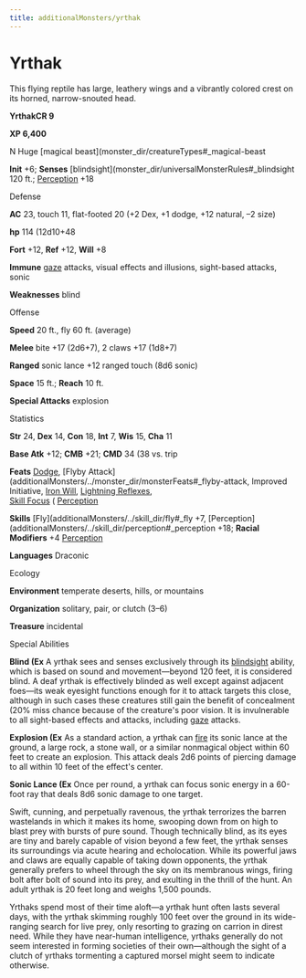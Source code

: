 ```yaml
---
title: additionalMonsters/yrthak
---
```

# Yrthak

This flying reptile has large, leathery wings and a vibrantly colored crest on its horned, narrow-snouted head.

**YrthakCR 9**

**XP 6,400**

N Huge [magical beast](monster_dir/creatureTypes#_magical-beast

**Init** +6; **Senses** [blindsight](monster_dir/universalMonsterRules#_blindsight 120 ft.; [Perception](additionalMonsters/../skill_dir/perception#_perception) +18

Defense

**AC** 23, touch 11, flat-footed 20 (+2 Dex, +1 dodge, +12 natural, –2 size)

**hp** 114 (12d10+48

**Fort** +12, **Ref** +12, **Will** +8

**Immune** [gaze](monster_dir/universalMonsterRules#_gaze) attacks, visual effects and illusions, sight-based attacks, sonic

**Weaknesses** blind

Offense

**Speed** 20 ft., fly 60 ft. (average)

**Melee** bite +17 (2d6+7), 2 claws +17 (1d8+7)

**Ranged** sonic lance +12 ranged touch (8d6 sonic)

**Space** 15 ft.; **Reach** 10 ft.

**Special Attacks** explosion

Statistics

**Str** 24, **Dex** 14, **Con** 18, **Int** 7, **Wis** 15, **Cha** 11

**Base Atk** +12; **CMB** +21; **CMD** 34 (38 vs. trip

**Feats** [Dodge](additionalMonsters/../feats#_dodge), [Flyby Attack](additionalMonsters/../monster_dir/monsterFeats#_flyby-attack, Improved   
Initiative, [Iron Will](additionalMonsters/../feats#_iron-will), [Lightning Reflexes](additionalMonsters/../feats#_lightning-reflexes),   
 [Skill Focus](additionalMonsters/../feats#_skill-focus) ( [Perception](additionalMonsters/../skill_dir/perception#_perception)

**Skills** [Fly](additionalMonsters/../skill_dir/fly#_fly +7, [Perception](additionalMonsters/../skill_dir/perception#_perception +18; **Racial Modifiers** +4 [Perception](additionalMonsters/../skill_dir/perception#_perception)

**Languages** Draconic

Ecology

**Environment** temperate deserts, hills, or mountains

**Organization** solitary, pair, or clutch (3–6)

**Treasure** incidental

Special Abilities

**Blind (Ex** A yrthak sees and senses exclusively through its [blindsight](monster_dir/universalMonsterRules#_blindsight) ability, which is based on sound and movement—beyond 120 feet, it is considered blind. A deaf yrthak is effectively blinded as well except against adjacent foes—its weak eyesight functions enough for it to attack targets this close, although in such cases these creatures still gain the benefit of concealment (20% miss chance because of the creature's poor vision. It is invulnerable to all sight-based effects and attacks, including [gaze](monster_dir/universalMonsterRules#_gaze) attacks.

**Explosion (Ex** As a standard action, a yrthak can [fire](monster_dir/creatureTypes#_fire-subtype) its sonic lance at the ground, a large rock, a stone wall, or a similar nonmagical object within 60 feet to create an explosion. This attack deals 2d6 points of piercing damage to all within 10 feet of the effect's center.

**Sonic Lance (Ex** Once per round, a yrthak can focus sonic energy in a 60-foot ray that deals 8d6 sonic damage to one target.

Swift, cunning, and perpetually ravenous, the yrthak terrorizes the barren wastelands in which it makes its home, swooping down from on high to blast prey with bursts of pure sound. Though technically blind, as its eyes are tiny and barely capable of vision beyond a few feet, the yrthak senses its surroundings via acute hearing and echolocation. While its powerful jaws and claws are equally capable of taking down opponents, the yrthak generally prefers to wheel through the sky on its membranous wings, firing bolt after bolt of sound into its prey, and exulting in the thrill of the hunt. An adult yrthak is 20 feet long and weighs 1,500 pounds.

Yrthaks spend most of their time aloft—a yrthak hunt often lasts several days, with the yrthak skimming roughly 100 feet over the ground in its wide-ranging search for live prey, only resorting to grazing on carrion in direst need. While they have near-human intelligence, yrthaks generally do not seem interested in forming societies of their own—although the sight of a clutch of yrthaks tormenting a captured morsel might seem to indicate otherwise.

